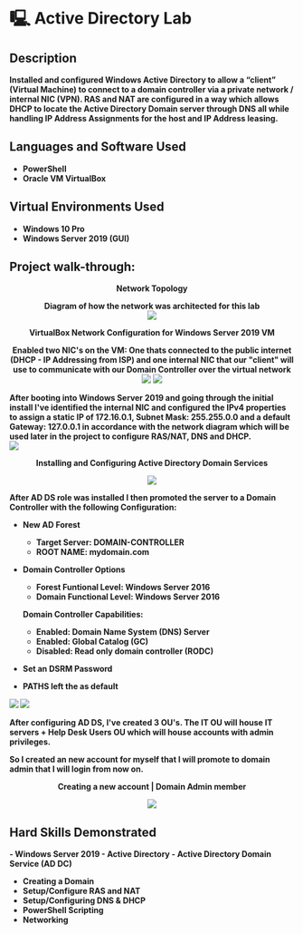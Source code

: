 # 🖳 Active Directory Lab

<h2>Description</h2>
<b>Installed and configured Windows Active Directory to allow a “client” (Virtual Machine) to connect to a domain controller via a private network / internal NIC (VPN). RAS and NAT are configured in a way which allows DHCP to locate the Active Directory Domain server through DNS all while handling IP Address Assignments for the host and IP Address leasing. </b>
<br />

<h2>Languages and Software Used</h2>

- <b>PowerShell</b> 
- <b>Oracle VM VirtualBox</b>

<h2>Virtual Environments Used </h2>

- <b>Windows 10 Pro</b>
- <b>Windows Server 2019 (GUI)<b>

<h2>Project walk-through:</h2>

<p align="center">
Network Topology<br/>
<p align="center">
Diagram of how the network was architected for this lab<br/>
<img src="https://github.com/AntonioTanco/ActiveDirectoryLab/assets/43735570/2a3e708d-df18-4cfb-a48a-f19c5b14c6a3"/>
<br />

<p align="center">
VirtualBox Network Configuration for Windows Server 2019 VM<br/>
<p align="center">
Enabled two NIC's on the VM: One thats connected to the public internet (DHCP - IP Addressing from ISP) and one internal NIC that our "client" will use to communicate with our Domain Controller over the virtual network<br/>
<img src="https://github.com/AntonioTanco/ActiveDirectoryLab/assets/43735570/901633c6-7ab8-40b6-94c6-a956306b8d03"/>
<img src="https://github.com/AntonioTanco/ActiveDirectoryLab/assets/43735570/7b78930a-0a0d-4906-b3ab-c39eca8d588b"/>
<br />

After booting into Windows Server 2019 and going through the initial install I've identified the internal NIC and configured the IPv4 properties to assign a static IP of 172.16.0.1, Subnet Mask: 255.255.0.0 and a default Gateway: 127.0.0.1 in accordance with the network diagram which will be used later in the project to configure RAS/NAT, DNS and DHCP.
<br />
<img src="https://github.com/AntonioTanco/ActiveDirectoryLab/assets/43735570/281a3085-dcb5-4beb-9c0b-fc5349359441"/>
<br />

<p align="center">
Installing and Configuring Active Directory Domain Services<br/>
<p align="center">
<img src="https://github.com/AntonioTanco/ActiveDirectoryLab/assets/43735570/fd9b733e-1b1e-406c-a4c2-943ccb81c024"/>

After AD DS role was installed I then promoted the server to a Domain Controller with the following Configuration:

- <b>New AD Forest</b>
  - Target Server: DOMAIN-CONTROLLER 
  - ROOT NAME: mydomain.com
- <b>Domain Controller Options</b>
  - Forest Funtional Level: Windows Server 2016
  - Domain Functional Level: Windows Server 2016
 
  Domain Controller Capabilities:
  - Enabled: Domain Name System (DNS) Server
  - Enabled: Global Catalog (GC)
  - Disabled: Read only domain controller (RODC)

- <b>Set an DSRM Password</b>
- <b>PATHS left the as default</b>

<img src="https://github.com/AntonioTanco/ActiveDirectoryLab/assets/43735570/b96d8a4f-65d7-421f-a3c1-d3ee73ad30a4"/>

<img src="https://github.com/AntonioTanco/ActiveDirectoryLab/assets/43735570/619ca6f1-0eb6-4f27-bf9e-d092b8de4391"/>

After configuring AD DS, I've created 3 OU's. The IT OU will house IT servers + Help Desk Users OU which will house accounts with admin privileges.

So I created an new account for myself that I will promote to domain admin that I will login from now on.

<p align="center">
Creating a new account | Domain Admin member<br/>
<p align="center">
<img src="https://github.com/AntonioTanco/ActiveDirectoryLab/assets/43735570/d4e44f49-b5c6-4e8b-a9bf-9725caddc8ed"/>








<h2>Hard Skills Demonstrated </h2>
- Windows Server 2019 
- Active Directory  
- Active Directory Domain Service (AD DC)

- Creating a Domain
- Setup/Configure RAS and NAT
- Setup/Configuring DNS & DHCP
- PowerShell Scripting
- Networking
